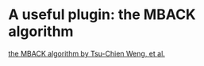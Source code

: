 # A useful plugin: the MBACK algorithm

[the MBACK algorithm by Tsu-Chien Weng, et al.](http://dx.doi.org/10.1107/S0909049504034193)

